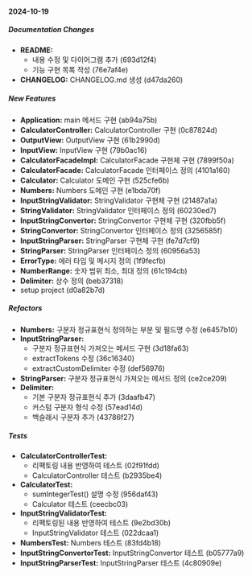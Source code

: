 #### 2024-10-19

##### Documentation Changes

* **README:**
  *  내용 수정 및 다이어그램 추가 (693d12f4)
  *  기능 구현 목록 작성 (76e7af4e)
* **CHANGELOG:**  CHANGELOG.md 생성 (d47da260)

##### New Features

* **Application:**  main 메서드 구현 (ab94a75b)
* **CalculatorController:**  CalculatorController 구현 (0c87824d)
* **OutputView:**  OutputView 구현 (61b2990d)
* **InputView:**  InputView 구현 (79b0ac16)
* **CalculatorFacadeImpl:**  CalculatorFacade 구현체 구현 (7899f50a)
* **CalculatorFacade:**  CalculatorFacade 인터페이스 정의 (4101a160)
* **Calculator:**  Calculator 도메인 구현 (525cfe6b)
* **Numbers:**  Numbers 도메인 구현 (e1bda70f)
* **InputStringValidator:**  StringValidator 구현체 구현 (21487a1a)
* **StringValidator:**  StringValidator 인터페이스 정의 (60230ed7)
* **InputStringConvertor:**  StringConvertor 구현체 구현 (320fbb5f)
* **StringConvertor:**  StringConvertor 인터페이스 정의 (3256585f)
* **InputStringParser:**  StringParser 구현체 구현 (fe7d7cf9)
* **StringParser:**  StringParser 인터페이스 정의 (60956a53)
* **ErrorType:**  에러 타입 및 메시지 정의 (1f9fecfb)
* **NumberRange:**  숫자 범위 최소, 최대 정의 (61c194cb)
* **Delimiter:**  상수 정의 (beb37318)
*  setup project (d0a82b7d)

##### Refactors

* **Numbers:**  구분자 정규표현식 정의하는 부분 및 필드명 수정 (e6457b10)
* **InputStringParser:**
  *  구분자 정규표현식 가져오는 메서드 구현 (3d18fa63)
  *  extractTokens 수정 (36c16340)
  *  extractCustomDelimiter 수정 (def56976)
* **StringParser:**  구분자 정규표현식 가져오는 메서드 정의 (ce2ce209)
* **Delimiter:**
  *  기본 구분자 정규표현식 추가 (3daafb47)
  *  커스텀 구분자 형식 수정 (57ead14d)
  *  백슬래시 구분자 추가 (43786f27)

##### Tests

* **CalculatorControllerTest:**
  *  리팩토링 내용 반영하여 테스트 (02f91fdd)
  *  CalculatorController 테스트 (b2935be4)
* **CalculatorTest:**
  *  sumIntegerTest() 설명 수정 (956daf43)
  *  Calculator 테스트 (ceecbc03)
* **InputStringValidatorTest:**
  *  리팩토링된 내용 반영하여 테스트 (9e2bd30b)
  *  InputStringValidator 테스트 (022dcaa1)
* **NumbersTest:**  Numbers 테스트 (83fd4b18)
* **InputStringConvertorTest:**  InputStringConvertor 테스트 (b05777a9)
* **InputStringParserTest:**  InputStringParser 테스트 (4c80909e)

